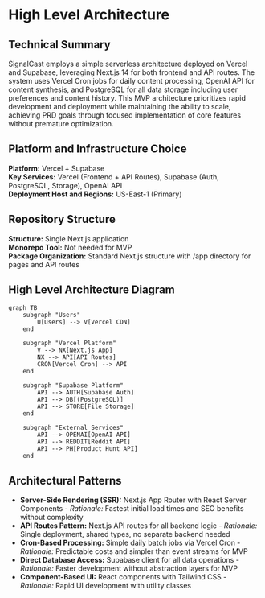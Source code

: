 # High Level Architecture

## Technical Summary

SignalCast employs a simple serverless architecture deployed on Vercel and Supabase, leveraging Next.js 14 for both frontend and API routes. The system uses Vercel Cron jobs for daily content processing, OpenAI API for content synthesis, and PostgreSQL for all data storage including user preferences and content history. This MVP architecture prioritizes rapid development and deployment while maintaining the ability to scale, achieving PRD goals through focused implementation of core features without premature optimization.

## Platform and Infrastructure Choice

**Platform:** Vercel + Supabase  
**Key Services:** Vercel (Frontend + API Routes), Supabase (Auth, PostgreSQL, Storage), OpenAI API  
**Deployment Host and Regions:** US-East-1 (Primary)

## Repository Structure

**Structure:** Single Next.js application  
**Monorepo Tool:** Not needed for MVP  
**Package Organization:** Standard Next.js structure with /app directory for pages and API routes

## High Level Architecture Diagram

```mermaid
graph TB
    subgraph "Users"
        U[Users] --> V[Vercel CDN]
    end
    
    subgraph "Vercel Platform"
        V --> NX[Next.js App]
        NX --> API[API Routes]
        CRON[Vercel Cron] --> API
    end
    
    subgraph "Supabase Platform"
        API --> AUTH[Supabase Auth]
        API --> DB[(PostgreSQL)]
        API --> STORE[File Storage]
    end
    
    subgraph "External Services"
        API --> OPENAI[OpenAI API]
        API --> REDDIT[Reddit API]
        API --> PH[Product Hunt API]
    end
```

## Architectural Patterns

- **Server-Side Rendering (SSR):** Next.js App Router with React Server Components - _Rationale:_ Fastest initial load times and SEO benefits without complexity
- **API Routes Pattern:** Next.js API routes for all backend logic - _Rationale:_ Single deployment, shared types, no separate backend needed
- **Cron-Based Processing:** Simple daily batch jobs via Vercel Cron - _Rationale:_ Predictable costs and simpler than event streams for MVP
- **Direct Database Access:** Supabase client for all data operations - _Rationale:_ Faster development without abstraction layers for MVP
- **Component-Based UI:** React components with Tailwind CSS - _Rationale:_ Rapid UI development with utility classes
